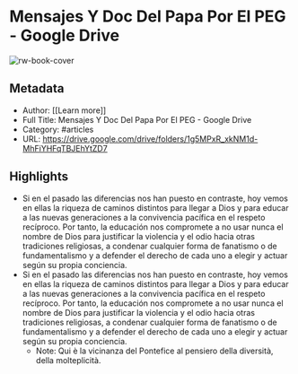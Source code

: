 # Mensajes Y Doc Del Papa Por El PEG - Google Drive

![rw-book-cover](https://readwise-assets.s3.amazonaws.com/static/images/article1.be68295a7e40.png)

## Metadata
- Author: [[Learn more]]
- Full Title: Mensajes Y Doc Del Papa Por El PEG - Google Drive
- Category: #articles
- URL: https://drive.google.com/drive/folders/1g5MPxR_xkNM1d-MhFiYHFqTBJEhYtZD7

## Highlights
- Si en el pasado las diferencias nos han puesto en contraste, hoy vemos en ellas la riqueza de
  caminos distintos para llegar a Dios y para educar a las nuevas generaciones a la convivencia
  pacífica en el respeto recíproco. Por tanto, la educación nos compromete a no usar nunca el
  nombre de Dios para justificar la violencia y el odio hacia otras tradiciones religiosas, a condenar
  cualquier forma de fanatismo o de fundamentalismo y a defender el derecho de cada uno a elegir
  y actuar según su propia conciencia.
- Si en el pasado las diferencias nos han puesto en contraste, hoy vemos en ellas la riqueza de
  caminos distintos para llegar a Dios y para educar a las nuevas generaciones a la convivencia
  pacífica en el respeto recíproco. Por tanto, la educación nos compromete a no usar nunca el
  nombre de Dios para justificar la violencia y el odio hacia otras tradiciones religiosas, a condenar
  cualquier forma de fanatismo o de fundamentalismo y a defender el derecho de cada uno a elegir
  y actuar según su propia conciencia.
    - Note: Qui è la vicinanza del Pontefice al pensiero della diversità, della molteplicità.
